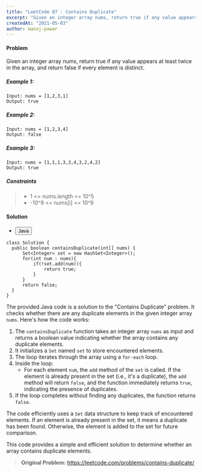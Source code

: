 ```yaml
---
title: "LeetCode 07 : Contains Duplicate"
excerpt: "Given an integer array nums, return true if any value appears at least twice in the array, and return false if every element is distinct."
createdAt: "2021-05-03"
author: manoj-pawar
---
```


#### Problem

Given an integer array nums, return true if any value appears at least twice in the array, and return false if every element is distinct.

##### Example 1:

```shell
Input: nums = [1,2,3,1]
Output: true
```

##### Example 2:

```shell
Input: nums = [1,2,3,4]
Output: false
```

##### Example 3:

```shell
Input: nums = [1,1,1,3,3,4,3,2,4,2]
Output: true
```

##### Constraints

> - 1 <= nums.length <= 10^5
> - -10^9 <= nums[i] <= 10^9

#### Solution

<ul class="nav nav-tabs" id="myTab" role="tablist">
  <li class="nav-item" role="presentation">
    <button class="nav-link active" id="home-tab" data-bs-toggle="tab" data-bs-target="#home" type="button" role="tab" aria-controls="home" aria-selected="true">Java</button>
  </li>
</ul>
<div class="tab-content" id="myTabContent">
  <div class="tab-pane fade show active" id="home" role="tabpanel" aria-labelledby="home-tab">

```java[class="line-numbers"]
class Solution {
  public boolean containsDuplicate(int[] nums) {
      Set<Integer> set = new HashSet<Integer>();
      for(int num : nums){
          if(!set.add(num)){
              return true;
          }
      }
      return false;
  }
}
```

The provided Java code is a solution to the "Contains Duplicate" problem. It checks whether there are any duplicate elements in the given integer array `nums`. Here's how the code works:

1. The `containsDuplicate` function takes an integer array `nums` as input and returns a boolean value indicating whether the array contains any duplicate elements.
2. It initializes a `Set` named `set` to store encountered elements.
3. The loop iterates through the array using a `for-each` loop.
4. Inside the loop:
   - For each element `num`, the `add` method of the `set` is called. If the element is already present in the set (i.e., it's a duplicate), the `add` method will return `false`, and the function immediately returns `true`, indicating the presence of duplicates.
5. If the loop completes without finding any duplicates, the function returns `false`.

The code efficiently uses a `Set` data structure to keep track of encountered elements. If an element is already present in the set, it means a duplicate has been found. Otherwise, the element is added to the set for future comparison.

This code provides a simple and efficient solution to determine whether an array contains duplicate elements.
</div>
</div>

> **Original Problem:** https://leetcode.com/problems/contains-duplicate/
